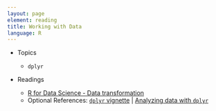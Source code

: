 ```yaml
---
layout: page
element: reading
title: Working with Data
language: R
---
```


* Topics

  * `dplyr`

* Readings

  * [R for Data Science - Data transformation](http://r4ds.had.co.nz/transform.html)
  * Optional References: [`dplyr` vignette](https://cran.rstudio.com/web/packages/dplyr/vignettes/introduction.html) \| [Analyzing data with `dplyr`](http://www.datacarpentry.org/R-ecology-lesson/04-dplyr.html)
